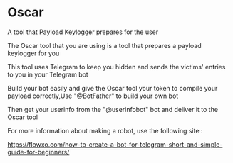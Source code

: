 # Oscar

A tool that Payload Keylogger prepares for the user

The Oscar tool that you are using is a tool that prepares a payload keylogger for you

This tool uses Telegram to keep you hidden and sends the victims' entries to you in your Telegram bot

Build your bot easily and give the Oscar tool your token to compile your payload correctly,Use "@BotFather" to build your own bot

Then get your userinfo from the "@userinfobot" bot and deliver it to the Oscar tool

For more information about making a robot, use the following site :

https://flowxo.com/how-to-create-a-bot-for-telegram-short-and-simple-guide-for-beginners/
